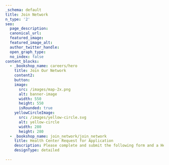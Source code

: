 ```yaml
---
_schema: default
title: Join Network
n_type: '2'
seo:
  page_description:
  canonical_url:
  featured_image:
  featured_image_alt:
  author_twitter_handle:
  open_graph_type:
  no_index: false
content_blocks:
  - _bookshop_name: careers/hero
    title: Join Our Network
    content2:
    button:
    image:
      src: /images/map-2x.png
      alt: banner-image
      width: 550
      height: 550
      isRounded: true
    yellowCircleImage:
      src: /images/yellow-circle.svg
      alt: yellow-circle
      width: 280
      height: 280
  - _bookshop_name: join_network/join_network
    title: Health Center Request for Application
    description: Please complete and submit the following form and a Health Care LA representative will contact you with additional information and next steps for contracting with our network.
    designType: detailed
    
---
```

